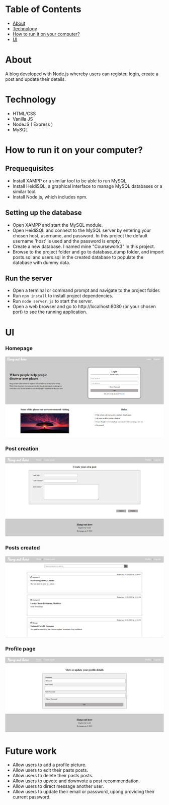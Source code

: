 # Table of Contents
- [About](#about)
- [Technology](#technology)
- [How to run it on your computer?](#run)
- [UI](#ui)

# About <a name="about"></a>
A blog developed with Node.js whereby users can register, login, create a post and update their details.

# Technology <a name="technology"></a>
- HTML/CSS
- Vanilla JS
- NodeJS ( Express ) 
- MySQL

# How to run it on your computer? <a name="run"></a>

## Prequequisites 
- Install XAMPP or a similar tool to be able to run MySQL.
- Install HeidiSQL, a graphical interface to manage MySQL databases or a similar tool.
- Install Node.js, which includes npm.

## Setting up the database 
- Open XAMPP and start the MySQL module.
- Open HeidiSQL and connect to the MySQL server by entering your chosen host, username, and password. In this project the default username 'host' is used and the password is empty.
- Create a new database. I named mine "Coursework3" in this project.
- Browse to the project folder and go to database_dump folder, and import posts.sql and users.sql in the created database to populate the database with dummy data.

## Run the server 
- Open a terminal or command prompt and navigate to the project folder.
- Run `npm install` to install project dependencies.
- Run `node server.js` to start the server.
- Open a web browser and go to http://localhost:8080 (or your chosen port) to see the running application.

# UI <a name="ui"></a>
### Homepage
![Node.js blog](https://raw.githubusercontent.com/haingo-raz/Node.js-blog/main/UI/Blog.png)

### Post creation
![Create-post](https://raw.githubusercontent.com/haingo-raz/Node.js-blog/main/UI/Create-post.png)

### Posts created
![Posts](https://raw.githubusercontent.com/haingo-raz/Node.js-blog/main/UI/Posts.png)

### Profile page
![Profile](https://raw.githubusercontent.com/haingo-raz/Node.js-blog/main/UI/Profile.png)

# Future work
- Allow users to add a profile picture.
- Allow users to edit their pasts posts.
- Allow users to delete their pasts posts.
- Allow users to upvote and downvote a post recommendation.
- Allow users to direct message another user.
- Allow users to update their email or password, upong providing their current password.
